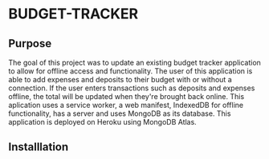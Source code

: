 # BUDGET-TRACKER

## Purpose

The goal of this project was to update an existing budget tracker application to allow for offline access and functionality. The user of this application is able to add expenses and deposits to their budget with or without a connection. If the user enters transactions such as deposits and expenses offline, the total will be updated when they're brought back online. This aplication uses a service worker, a web manifest, IndexedDB for offline functionality, has a server and uses MongoDB as its database. This application is deployed on Heroku using MongoDB Atlas.

## Installlation

